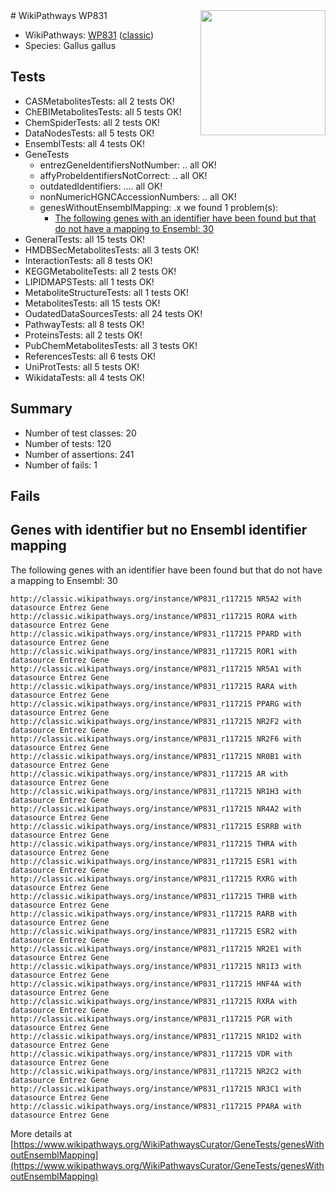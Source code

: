 <img style="float: right; width: 200px" src="https://upload.wikimedia.org/wikipedia/commons/thumb/8/83/Wplogo_with_text_500.png/640px-Wplogo_with_text_500.png" />
# WikiPathways WP831

* WikiPathways: [WP831](https://wikipathways.org/pathways/WP831) ([classic](https://classic.wikipathways.org/instance/WP831))
* Species: Gallus gallus
## Tests
* CASMetabolitesTests: all 2 tests OK!
* ChEBIMetabolitesTests: all 5 tests OK!
* ChemSpiderTests: all 2 tests OK!
* DataNodesTests: all 5 tests OK!
* EnsemblTests: all 4 tests OK!
* GeneTests
    * entrezGeneIdentifiersNotNumber: .. all OK!
    * affyProbeIdentifiersNotCorrect: .. all OK!
    * outdatedIdentifiers: .... all OK!
    * nonNumericHGNCAccessionNumbers: .. all OK!
    * genesWithoutEnsemblMapping: .x we found 1 problem(s):
        * [The following genes with an identifier have been found but that do not have a mapping to Ensembl: 30](#c4e5434b)
* GeneralTests: all 15 tests OK!
* HMDBSecMetabolitesTests: all 3 tests OK!
* InteractionTests: all 8 tests OK!
* KEGGMetaboliteTests: all 2 tests OK!
* LIPIDMAPSTests: all 1 tests OK!
* MetaboliteStructureTests: all 1 tests OK!
* MetabolitesTests: all 15 tests OK!
* OudatedDataSourcesTests: all 24 tests OK!
* PathwayTests: all 8 tests OK!
* ProteinsTests: all 2 tests OK!
* PubChemMetabolitesTests: all 3 tests OK!
* ReferencesTests: all 6 tests OK!
* UniProtTests: all 5 tests OK!
* WikidataTests: all 4 tests OK!


## Summary

* Number of test classes: 20
* Number of tests: 120
* Number of assertions: 241
* Number of fails: 1

## Fails

<a name="c4e5434b" />

## Genes with identifier but no Ensembl identifier mapping

The following genes with an identifier have been found but that do not have a mapping to Ensembl: 30
```
http://classic.wikipathways.org/instance/WP831_r117215 NR5A2 with datasource Entrez Gene
http://classic.wikipathways.org/instance/WP831_r117215 RORA with datasource Entrez Gene
http://classic.wikipathways.org/instance/WP831_r117215 PPARD with datasource Entrez Gene
http://classic.wikipathways.org/instance/WP831_r117215 ROR1 with datasource Entrez Gene
http://classic.wikipathways.org/instance/WP831_r117215 NR5A1 with datasource Entrez Gene
http://classic.wikipathways.org/instance/WP831_r117215 RARA with datasource Entrez Gene
http://classic.wikipathways.org/instance/WP831_r117215 PPARG with datasource Entrez Gene
http://classic.wikipathways.org/instance/WP831_r117215 NR2F2 with datasource Entrez Gene
http://classic.wikipathways.org/instance/WP831_r117215 NR2F6 with datasource Entrez Gene
http://classic.wikipathways.org/instance/WP831_r117215 NR0B1 with datasource Entrez Gene
http://classic.wikipathways.org/instance/WP831_r117215 AR with datasource Entrez Gene
http://classic.wikipathways.org/instance/WP831_r117215 NR1H3 with datasource Entrez Gene
http://classic.wikipathways.org/instance/WP831_r117215 NR4A2 with datasource Entrez Gene
http://classic.wikipathways.org/instance/WP831_r117215 ESRRB with datasource Entrez Gene
http://classic.wikipathways.org/instance/WP831_r117215 THRA with datasource Entrez Gene
http://classic.wikipathways.org/instance/WP831_r117215 ESR1 with datasource Entrez Gene
http://classic.wikipathways.org/instance/WP831_r117215 RXRG with datasource Entrez Gene
http://classic.wikipathways.org/instance/WP831_r117215 THRB with datasource Entrez Gene
http://classic.wikipathways.org/instance/WP831_r117215 RARB with datasource Entrez Gene
http://classic.wikipathways.org/instance/WP831_r117215 ESR2 with datasource Entrez Gene
http://classic.wikipathways.org/instance/WP831_r117215 NR2E1 with datasource Entrez Gene
http://classic.wikipathways.org/instance/WP831_r117215 NR1I3 with datasource Entrez Gene
http://classic.wikipathways.org/instance/WP831_r117215 HNF4A with datasource Entrez Gene
http://classic.wikipathways.org/instance/WP831_r117215 RXRA with datasource Entrez Gene
http://classic.wikipathways.org/instance/WP831_r117215 PGR with datasource Entrez Gene
http://classic.wikipathways.org/instance/WP831_r117215 NR1D2 with datasource Entrez Gene
http://classic.wikipathways.org/instance/WP831_r117215 VDR with datasource Entrez Gene
http://classic.wikipathways.org/instance/WP831_r117215 NR2C2 with datasource Entrez Gene
http://classic.wikipathways.org/instance/WP831_r117215 NR3C1 with datasource Entrez Gene
http://classic.wikipathways.org/instance/WP831_r117215 PPARA with datasource Entrez Gene
```

More details at [https://www.wikipathways.org/WikiPathwaysCurator/GeneTests/genesWithoutEnsemblMapping](https://www.wikipathways.org/WikiPathwaysCurator/GeneTests/genesWithoutEnsemblMapping)


